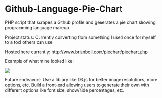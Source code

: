# Github-Language-Pie-Chart
PHP script that scrapes a Github profile and generates a pie chart showing programming language makeup.

Project status: Currently converting from something I used once for myself to a tool others can use

Hosted here currently: http://www.brianboll.com/piechart/piechart.php

Example of what mine looked like:

<img src="http://www.brianboll.com/piechart/example.png"></img>


Future endeavors: Use a library like D3.js for better image resolutions, more options, etc. Build a front-end allowing users to generate their own with different options like font size, show/hide percentages, etc.
